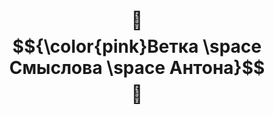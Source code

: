 <div align = "center">
  
# :rose: $${\color{pink}Ветка \space Смыслова \space Антона}$$ :rose: 

</div>
